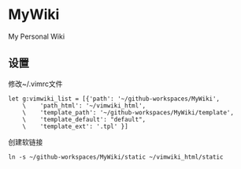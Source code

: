 # MyWiki
My Personal Wiki

## 设置

修改~/.vimrc文件

```shell
let g:vimwiki_list = [{'path': '~/github-workspaces/MyWiki',
    \    'path_html': '~/vimwiki_html',
    \    'template_path': '~/github-workspaces/MyWiki/template',
    \    'template_default': "default",
    \    'template_ext': '.tpl' }]
```

创建软链接
```shell
ln -s ~/github-workspaces/MyWiki/static ~/vimwiki_html/static
```
